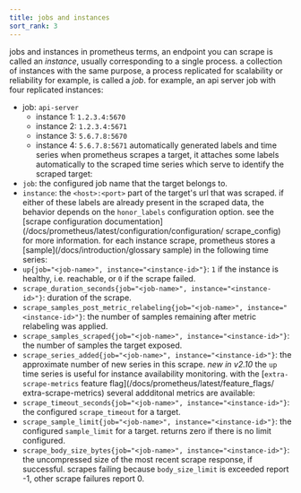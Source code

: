 ```yaml
---
title: jobs and instances
sort_rank: 3
---
```

jobs and instances
in prometheus terms, an endpoint you can scrape is called an _instance_,
usually corresponding to a single process. a collection of instances with the same purpose, a process replicated for scalability or reliability for example, is called a _job_.
for example, an api server job with four replicated instances:
   * job: `api-server`
      * instance 1: `1.2.3.4:5670`
      * instance 2: `1.2.3.4:5671`
      * instance 3: `5.6.7.8:5670`
      * instance 4: `5.6.7.8:5671`
automatically generated labels and time series
when prometheus scrapes a target, it attaches some labels automatically to the
scraped time series which serve to identify the scraped target:
* `job`: the configured job name that the target belongs to.
* `instance`: the `<host>:<port>` part of the target's url that was scraped.
if either of these labels are already present in the scraped data, the behavior
depends on the `honor_labels` configuration option. see the
[scrape configuration documentation](/docs/prometheus/latest/configuration/configuration/
scrape_config)
for more information.
for each instance scrape, prometheus stores a [sample](/docs/introduction/glossary
sample) in
the following time series:
* `up{job="<job-name>", instance="<instance-id>"}`: `1` if the instance is
   healthy, i.e. reachable, or `0` if the scrape failed.
* `scrape_duration_seconds{job="<job-name>", instance="<instance-id>"}`:
   duration of the scrape.
* `scrape_samples_post_metric_relabeling{job="<job-name>", instance="<instance-id>"}`:
   the number of samples remaining after metric relabeling was applied.
* `scrape_samples_scraped{job="<job-name>", instance="<instance-id>"}`:
   the number of samples the target exposed.
* `scrape_series_added{job="<job-name>", instance="<instance-id>"}`:
   the approximate number of new series in this scrape. *new in v2.10*
the `up` time series is useful for instance availability monitoring.
with the [`extra-scrape-metrics` feature flag](/docs/prometheus/latest/feature_flags/
extra-scrape-metrics) several addditonal metrics are available:
* `scrape_timeout_seconds{job="<job-name>", instance="<instance-id>"}`: the configured `scrape_timeout` for a target.
* `scrape_sample_limit{job="<job-name>", instance="<instance-id>"}`: the configured `sample_limit` for a target. returns zero if there is no limit configured.
* `scrape_body_size_bytes{job="<job-name>", instance="<instance-id>"}`: the uncompressed size of the most recent scrape response, if successful. scrapes failing because `body_size_limit` is exceeded report -1, other scrape failures report 0.